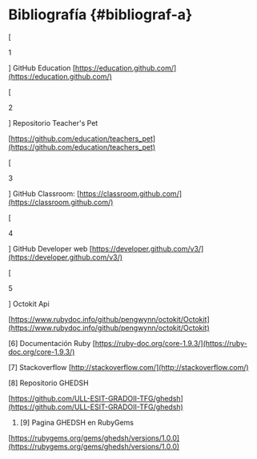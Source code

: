 # Bibliografía {#bibliograf-a}

[

1

] GitHub Education [https://education.github.com/](https://education.github.com/)

[

2

] Repositorio Teacher&#039;s Pet

[https://github.com/education/teachers_pet](https://github.com/education/teachers_pet)

[

3

] GitHub Classroom: [https://classroom.github.com/](https://classroom.github.com/)

[

4

] GitHub Developer web [https://developer.github.com/v3/](https://developer.github.com/v3/)

[

5

] Octokit Api

[https://www.rubydoc.info/github/pengwynn/octokit/Octokit](https://www.rubydoc.info/github/pengwynn/octokit/Octokit)

[6] Documentación Ruby [https://ruby-doc.org/core-1.9.3/](https://ruby-doc.org/core-1.9.3/)

[7] Stackoverflow [http://stackoverflow.com/](http://stackoverflow.com/)

[8] Repositorio GHEDSH

[https://github.com/ULL-ESIT-GRADOII-TFG/ghedsh](https://github.com/ULL-ESIT-GRADOII-TFG/ghedsh)

1.  [9] Pagina GHEDSH en RubyGems

[https://rubygems.org/gems/ghedsh/versions/1.0.0](https://rubygems.org/gems/ghedsh/versions/1.0.0)
